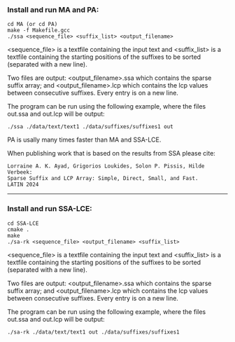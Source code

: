 ### Install and run MA and PA:

```
cd MA (or cd PA)
make -f Makefile.gcc
./ssa <sequence_file> <suffix_list> <output_filename>
```

<sequence_file> is a textfile containing the input text and
<suffix_list> is a textfile containing the starting positions of the suffixes to be sorted (separated with a new line).

Two files are output: <output_filename>.ssa which contains the sparse suffix array; and <output_filename>.lcp which contains the lcp values between consecutive suffixes. Every entry is on a new line.

The program can be run using the following example, where the files out.ssa and out.lcp will be output:

```
./ssa ./data/text/text1 ./data/suffixes/suffixes1 out
```
PA is usally many times faster than MA and SSA-LCE.

When publishing work that is based on the results from SSA please cite:
```
Lorraine A. K. Ayad, Grigorios Loukides, Solon P. Pissis, Hilde Verbeek:
Sparse Suffix and LCP Array: Simple, Direct, Small, and Fast. 
LATIN 2024
```
________________________________

### Install and run SSA-LCE:

```
cd SSA-LCE
cmake .
make
./sa-rk <sequence_file> <output_filename> <suffix_list> 
```

<sequence_file> is a textfile containing the input text and
<suffix_list> is a textfile containing the starting positions of the suffixes to be sorted (separated with a new line).

Two files are output: <output_filename>.ssa which contains the sparse suffix array; and <output_filename>.lcp which contains the lcp values between consecutive suffixes. Every entry is on a new line.

The program can be run using the following example, where the files out.ssa and out.lcp will be output:

```
./sa-rk ./data/text/text1 out ./data/suffixes/suffixes1
```
